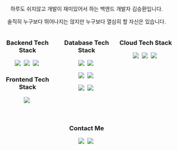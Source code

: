 <p align="center"> 하루도 쉬지않고 개발이 재미있어서 하는 백엔드 개발자 김승환입니다.</p>
<p align="center"> 솔직히 누구보다 뛰어나지는 않지만 누구보다 열심히 할 자신은 있습니다.</p>
<div style="display: flex; justify-content: center;">
    <div style="max-width: 800px;">
        <div style="display: flex; justify-content: space-between; text-align: center;">
            <div style="flex: 1;">
                <h3> Backend Tech Stack </h3>
                <p>
                    <img src="https://img.shields.io/badge/TypeScript-3178C6?style=flat&logo=ts-node&logoColor=white" />&nbsp
                    <img src="https://img.shields.io/badge/NodeJS-11B48A?style=flat&logo=Node.js&logoColor=white" />&nbsp
                    <img src="https://img.shields.io/badge/NestJS-E0234E?style=flat&logo=NestJS&logoColor=white" />&nbsp
                </p>
                <h3> Frontend Tech Stack </h3>
                <p>
                    <img src="https://img.shields.io/badge/vue.js-4FC08D?style=flat&logo=vue.js&logoColor=white" />&nbsp
                </p>
            </div>
            <div style="flex: 1;">
                <h3> Database Tech Stack </h3>
                <p>
                    <img src="https://img.shields.io/badge/MySQL-4479A1?style=flat&logo=MySql&logoColor=white" />&nbsp
                    <img src="https://img.shields.io/badge/MariaDB-00599C?style=flat&logo=mariadb&logoColor=white" />&nbsp
                </p>
                <p>
                    <img src="https://img.shields.io/badge/MongoDB-47A248?style=flat&logo=MongoDB&logoColor=white" />&nbsp
                    <img src="https://img.shields.io/badge/Redis-DC382D?style=flat&logo=Redis&logoColor=white" />&nbsp
                </p>
                <p>
                    <img src="https://img.shields.io/badge/Sequelize-A8B9CC?style=flat&logo=Sequelize&logoColor=white" />&nbsp
                    <img src="https://img.shields.io/badge/TypeORM-376E93?style=flat&logo=TypeScript&logoColor=white" />&nbsp
                </p>
            </div>
            <div style="flex: 1;">
                <h3> Cloud Tech Stack </h3>
                <p>
                    <img src="https://img.shields.io/badge/EC2-FF9900?style=flat&logo=amazonec2&logoColor=white" />&nbsp
                    <img src="https://img.shields.io/badge/S3-569A31?style=flat&logo=amazons3&logoColor=white" />&nbsp
                    <img src="https://img.shields.io/badge/GCP-4285F4?style=flat&logo=google-cloud&logoColor=white" />&nbsp
                </p>
            </div>
        </div>
    </div>
</div>

<br />

<h3 align="center">Contact Me</h3>
<p align="center">
    <a href="https://prpn97.tistory.com/"><img
            src="https://img.shields.io/badge/Blog-11B48A?         style=flat&logo=Vimeo&logoColor=white&link=https://prpn97.tistory.com/" /></a>&nbsp
    <a href="mailto:prpn97@gmail.com"><img
            src="https://img.shields.io/badge/GMAIL-EA4335?style=flat-square&logo=Gmail&logoColor=white&link=prpn97@gmail.com" /></a>&nbsp
</p>

<br />

<br />
